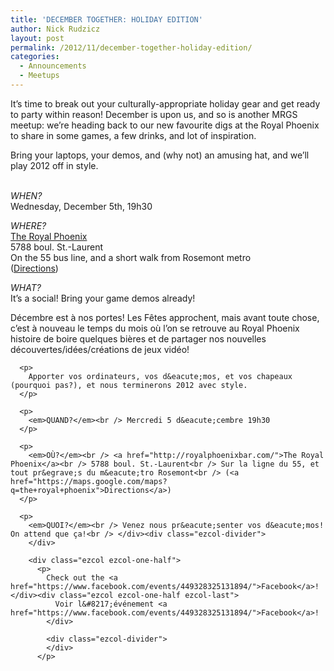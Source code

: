 ```yaml
---
title: 'DECEMBER TOGETHER: HOLIDAY EDITION'
author: Nick Rudzicz
layout: post
permalink: /2012/11/december-together-holiday-edition/
categories:
  - Announcements
  - Meetups
---
```

<div class="ezcol ezcol-one-half">
  <p>
    It&#8217;s time to break out your culturally-appropriate holiday gear and get ready to party within reason! December is upon us, and so is another MRGS meetup: we&#8217;re heading back to our new favourite digs at the Royal Phoenix to share in some games, a few drinks, and lot of inspiration.
  </p>
  
  <p>
    Bring your laptops, your demos, and (why not) an amusing hat, and we&#8217;ll play 2012 off in style.<br /> &nbsp;
  </p>
  
  <p>
    <em>WHEN?</em><br /> Wednesday, December 5th, 19h30
  </p>
  
  <p>
    <em>WHERE?</em><br /> <a href="http://royalphoenixbar.com/">The Royal Phoenix</a><br /> 5788 boul. St.-Laurent<br /> On the 55 bus line, and a short walk from Rosemont metro<br /> (<a href="https://maps.google.com/maps?q=the+royal+phoenix">Directions</a>)
  </p>
  
  <p>
    <em>WHAT?</em><br /> It&#8217;s a social! Bring your game demos already!</div><div class="ezcol ezcol-one-half ezcol-last">
      <p>
        D&eacute;cembre est &agrave; nos portes! Les F&ecirc;tes approchent, mais avant toute chose, c&#8217;est &agrave; nouveau le temps du mois o&ugrave; l&#8217;on se retrouve au Royal Phoenix histoire de boire quelques bi&egrave;res et de partager nos nouvelles d&eacute;couvertes/id&eacute;es/cr&eacute;ations de jeux vid&eacute;o!
      </p>
      
      <p>
        Apporter vos ordinateurs, vos d&eacute;mos, et vos chapeaux (pourquoi pas?), et nous terminerons 2012 avec style.
      </p>
      
      <p>
        <em>QUAND?</em><br /> Mercredi 5 d&eacute;cembre 19h30
      </p>
      
      <p>
        <em>OÙ?</em><br /> <a href="http://royalphoenixbar.com/">The Royal Phoenix</a><br /> 5788 boul. St.-Laurent<br /> Sur la ligne du 55, et tout pr&egrave;s du m&eacute;tro Rosemont<br /> (<a href="https://maps.google.com/maps?q=the+royal+phoenix">Directions</a>)
      </p>
      
      <p>
        <em>QUOI?</em><br /> Venez nous pr&eacute;senter vos d&eacute;mos! On attend que ça!<br /> </div><div class="ezcol-divider">
        </div>
        
        <div class="ezcol ezcol-one-half">
          <p>
            Check out the <a href="https://www.facebook.com/events/449328325131894/">Facebook</a>!</div><div class="ezcol ezcol-one-half ezcol-last">
              Voir l&#8217;événement <a href="https://www.facebook.com/events/449328325131894/">Facebook</a>!
            </div>
            
            <div class="ezcol-divider">
            </div>
          </p>